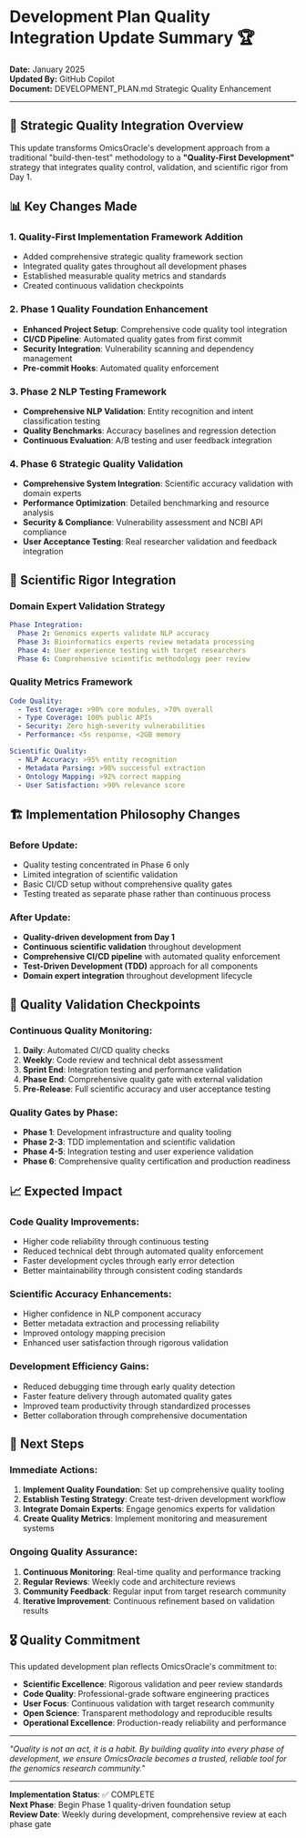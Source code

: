 # Development Plan Quality Integration Update Summary 🏆

**Date:** January 2025  
**Updated By:** GitHub Copilot  
**Document:** DEVELOPMENT_PLAN.md Strategic Quality Enhancement

---

## 🎯 Strategic Quality Integration Overview

This update transforms OmicsOracle's development approach from a traditional "build-then-test" methodology to a **"Quality-First Development"** strategy that integrates quality control, validation, and scientific rigor from Day 1.

## 📊 Key Changes Made

### 1. **Quality-First Implementation Framework Addition**
- Added comprehensive strategic quality framework section
- Integrated quality gates throughout all development phases
- Established measurable quality metrics and standards
- Created continuous validation checkpoints

### 2. **Phase 1 Quality Foundation Enhancement**
- **Enhanced Project Setup**: Comprehensive code quality tool integration
- **CI/CD Pipeline**: Automated quality gates from first commit
- **Security Integration**: Vulnerability scanning and dependency management
- **Pre-commit Hooks**: Automated quality enforcement

### 3. **Phase 2 NLP Testing Framework**
- **Comprehensive NLP Validation**: Entity recognition and intent classification testing
- **Quality Benchmarks**: Accuracy baselines and regression detection
- **Continuous Evaluation**: A/B testing and user feedback integration

### 4. **Phase 6 Strategic Quality Validation**
- **Comprehensive System Integration**: Scientific accuracy validation with domain experts
- **Performance Optimization**: Detailed benchmarking and resource analysis
- **Security & Compliance**: Vulnerability assessment and NCBI API compliance
- **User Acceptance Testing**: Real researcher validation and feedback integration

## 🔬 Scientific Rigor Integration

### **Domain Expert Validation Strategy**
```yaml
Phase Integration:
  Phase 2: Genomics experts validate NLP accuracy
  Phase 3: Bioinformatics experts review metadata processing  
  Phase 4: User experience testing with target researchers
  Phase 6: Comprehensive scientific methodology peer review
```

### **Quality Metrics Framework**
```yaml
Code Quality:
  - Test Coverage: >90% core modules, >70% overall
  - Type Coverage: 100% public APIs
  - Security: Zero high-severity vulnerabilities
  - Performance: <5s response, <2GB memory

Scientific Quality:
  - NLP Accuracy: >95% entity recognition
  - Metadata Parsing: >98% successful extraction
  - Ontology Mapping: >92% correct mapping
  - User Satisfaction: >90% relevance score
```

## 🏗️ Implementation Philosophy Changes

### **Before Update:**
- Quality testing concentrated in Phase 6 only
- Limited integration of scientific validation
- Basic CI/CD setup without comprehensive quality gates
- Testing treated as separate phase rather than continuous process

### **After Update:**
- **Quality-driven development from Day 1**
- **Continuous scientific validation** throughout development
- **Comprehensive CI/CD pipeline** with automated quality enforcement
- **Test-Driven Development (TDD)** approach for all components
- **Domain expert integration** throughout development lifecycle

## 🎯 Quality Validation Checkpoints

### **Continuous Quality Monitoring:**
1. **Daily**: Automated CI/CD quality checks
2. **Weekly**: Code review and technical debt assessment
3. **Sprint End**: Integration testing and performance validation
4. **Phase End**: Comprehensive quality gate with external validation
5. **Pre-Release**: Full scientific accuracy and user acceptance testing

### **Quality Gates by Phase:**
- **Phase 1**: Development infrastructure and quality tooling
- **Phase 2-3**: TDD implementation and scientific validation
- **Phase 4-5**: Integration testing and user experience validation
- **Phase 6**: Comprehensive quality certification and production readiness

## 📈 Expected Impact

### **Code Quality Improvements:**
- Higher code reliability through continuous testing
- Reduced technical debt through automated quality enforcement
- Faster development cycles through early error detection
- Better maintainability through consistent coding standards

### **Scientific Accuracy Enhancements:**
- Higher confidence in NLP component accuracy
- Better metadata extraction and processing reliability
- Improved ontology mapping precision
- Enhanced user satisfaction through rigorous validation

### **Development Efficiency Gains:**
- Reduced debugging time through early quality detection
- Faster feature delivery through automated quality gates
- Improved team productivity through standardized processes
- Better collaboration through comprehensive documentation

## 🚀 Next Steps

### **Immediate Actions:**
1. **Implement Quality Foundation**: Set up comprehensive quality tooling
2. **Establish Testing Strategy**: Create test-driven development workflow
3. **Integrate Domain Experts**: Engage genomics experts for validation
4. **Create Quality Metrics**: Implement monitoring and measurement systems

### **Ongoing Quality Assurance:**
1. **Continuous Monitoring**: Real-time quality and performance tracking
2. **Regular Reviews**: Weekly code and architecture reviews
3. **Community Feedback**: Regular input from target research community
4. **Iterative Improvement**: Continuous refinement based on validation results

## 🎖️ Quality Commitment

This updated development plan reflects OmicsOracle's commitment to:

- **Scientific Excellence**: Rigorous validation and peer review standards
- **Code Quality**: Professional-grade software engineering practices
- **User Focus**: Continuous validation with target research community
- **Open Science**: Transparent methodology and reproducible results
- **Operational Excellence**: Production-ready reliability and performance

---

*"Quality is not an act, it is a habit. By building quality into every phase of development, we ensure OmicsOracle becomes a trusted, reliable tool for the genomics research community."*

---

**Implementation Status**: ✅ COMPLETE  
**Next Phase**: Begin Phase 1 quality-driven foundation setup  
**Review Date**: Weekly during development, comprehensive review at each phase gate
